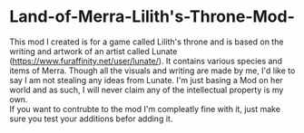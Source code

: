 # Land-of-Merra-Lilith's-Throne-Mod-
This mod I created is for a game called Lilith's throne and is based on the writing and artwork of an artist called Lunate (https://www.furaffinity.net/user/lunate/). It contains various species and items of Merra. Though all the visuals and writing are made by me, I'd like to say I am not stealing any ideas from Lunate. I'm just basing a Mod on her world and as such, I will never claim any of the intellectual property is my own.   
If you want to contrubte to the mod I'm compleatly fine with it, just make sure you test your additions befor adding it.
